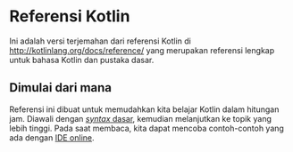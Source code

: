 # Referensi Kotlin

Ini adalah versi terjemahan dari referensi Kotlin di http://kotlinlang.org/docs/reference/ yang merupakan referensi lengkap untuk bahasa Kotlin dan pustaka dasar.

## Dimulai dari mana

Referensi ini dibuat untuk memudahkan kita belajar Kotlin dalam hitungan jam. Diawali dengan [*syntax* dasar](syntax-dasar.md), kemudian melanjutkan ke topik yang lebih tinggi. Pada saat membaca, kita dapat mencoba contoh-contoh yang ada dengan [IDE online](http://try.kotlinlang.org/#/Examples/Hello,%20world!/Simplest%20version/Simplest%20version.kt).


